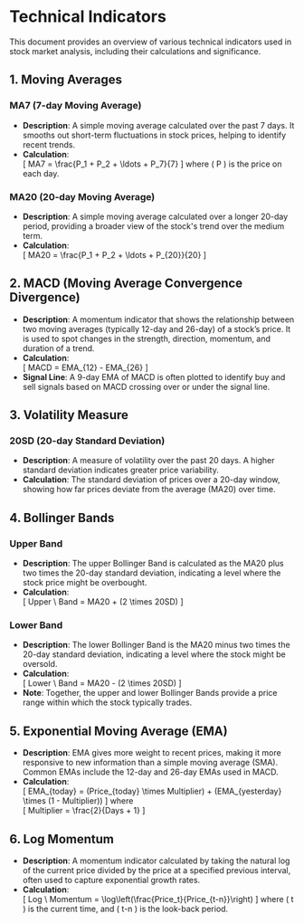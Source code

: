 
# Technical Indicators

This document provides an overview of various technical indicators used in stock market analysis, including their calculations and significance.

## 1. Moving Averages

### MA7 (7-day Moving Average)
- **Description**: A simple moving average calculated over the past 7 days. It smooths out short-term fluctuations in stock prices, helping to identify recent trends.
- **Calculation**:  
  \[
  MA7 = \frac{P_1 + P_2 + \ldots + P_7}{7}
  \]
  where \( P \) is the price on each day.

### MA20 (20-day Moving Average)
- **Description**: A simple moving average calculated over a longer 20-day period, providing a broader view of the stock's trend over the medium term.
- **Calculation**:  
  \[
  MA20 = \frac{P_1 + P_2 + \ldots + P_{20}}{20}
  \]

## 2. MACD (Moving Average Convergence Divergence)
- **Description**: A momentum indicator that shows the relationship between two moving averages (typically 12-day and 26-day) of a stock’s price. It is used to spot changes in the strength, direction, momentum, and duration of a trend.
- **Calculation**:  
  \[
  MACD = EMA_{12} - EMA_{26}
  \]
- **Signal Line**: A 9-day EMA of MACD is often plotted to identify buy and sell signals based on MACD crossing over or under the signal line.

## 3. Volatility Measure

### 20SD (20-day Standard Deviation)
- **Description**: A measure of volatility over the past 20 days. A higher standard deviation indicates greater price variability.
- **Calculation**: The standard deviation of prices over a 20-day window, showing how far prices deviate from the average (MA20) over time.

## 4. Bollinger Bands

### Upper Band
- **Description**: The upper Bollinger Band is calculated as the MA20 plus two times the 20-day standard deviation, indicating a level where the stock price might be overbought.
- **Calculation**:  
  \[
  Upper \ Band = MA20 + (2 \times 20SD)
  \]

### Lower Band
- **Description**: The lower Bollinger Band is the MA20 minus two times the 20-day standard deviation, indicating a level where the stock might be oversold.
- **Calculation**:  
  \[
  Lower \ Band = MA20 - (2 \times 20SD)
  \]
- **Note**: Together, the upper and lower Bollinger Bands provide a price range within which the stock typically trades.

## 5. Exponential Moving Average (EMA)
- **Description**: EMA gives more weight to recent prices, making it more responsive to new information than a simple moving average (SMA). Common EMAs include the 12-day and 26-day EMAs used in MACD.
- **Calculation**:  
  \[
  EMA_{today} = (Price_{today} \times Multiplier) + (EMA_{yesterday} \times (1 - Multiplier))
  \]
  where  
  \[
  Multiplier = \frac{2}{Days + 1}
  \]

## 6. Log Momentum
- **Description**: A momentum indicator calculated by taking the natural log of the current price divided by the price at a specified previous interval, often used to capture exponential growth rates.
- **Calculation**:  
  \[
  Log \ Momentum = \log\left(\frac{Price_t}{Price_{t-n}}\right)
  \]
  where \( t \) is the current time, and \( t-n \) is the look-back period.
